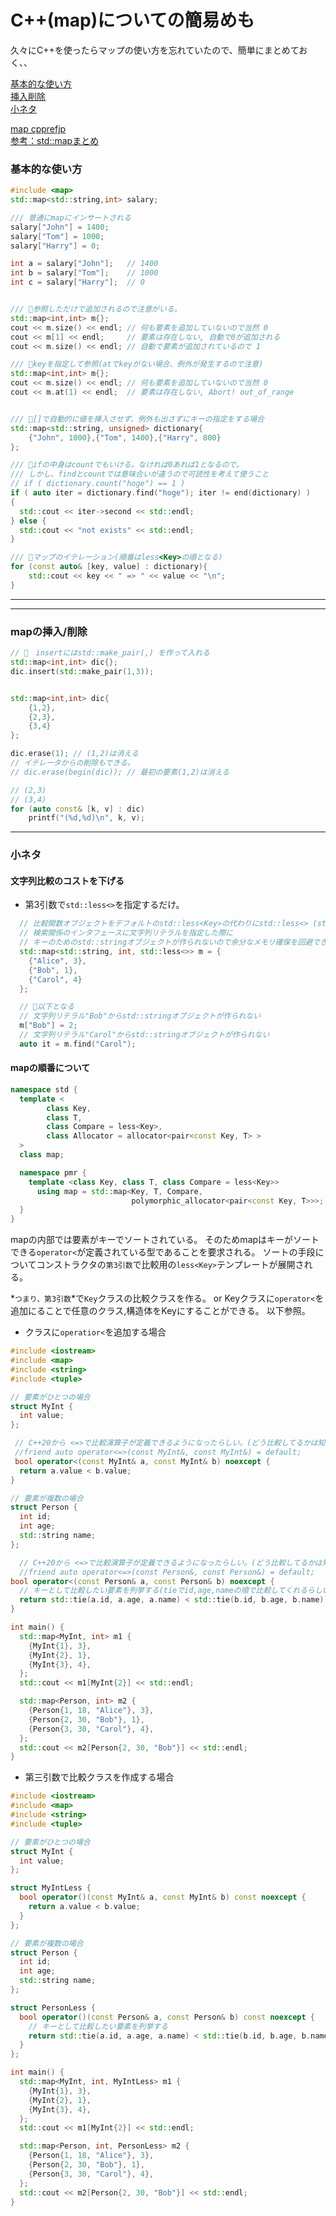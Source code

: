 # C++(map)についての簡易めも

久々にC++を使ったらマップの使い方を忘れていたので、簡単にまとめておく、、

[基本的な使い方](#map_basic)  
[挿入削除](#insert_delete)  
[小ネタ](#additional_tips)  

[map cpprefjp](https://cpprefjp.github.io/reference/map/map.html)  
[参考：std::mapまとめ](https://qiita.com/_EnumHack/items/f462042ec99a31881a81)  

### <a name=map_basic>基本的な使い方</a>

```cpp
#include <map>
std::map<std::string,int> salary;

/// 普通にmapにインサートされる
salary["John"] = 1400;
salary["Tom"] = 1000;
salary["Harry"] = 0;

int a = salary["John"];   // 1400
int b = salary["Tom"];    // 1000
int c = salary["Harry"];  // 0


/// 🚨参照しただけで追加されるので注意がいる。
std::map<int,int> m{};
cout << m.size() << endl; // 何も要素を追加していないので当然 0
cout << m[1] << endl;     // 要素は存在しない, 自動で0が追加される
cout << m.size() << endl; // 自動で要素が追加されているので 1

/// 🚨keyを指定して参照(atでkeyがない場合、例外が発生するので注意)
std::map<int,int> m{};
cout << m.size() << endl; // 何も要素を追加していないので当然 0
cout << m.at(1) << endl;  // 要素は存在しない, Abort! out_of_range


/// 🌟[]で自動的に値を挿入させず、例外も出さずにキーの指定をする場合
std::map<std::string, unsigned> dictionary{
    {"John", 1000},{"Tom", 1400},{"Harry", 800}
};

/// 🌟ifの中身はcountでもいける。なければ0あれば1となるので。 
/// しかし、findとcountでは意味合いが違うので可読性を考えて使うこと
// if ( dictionary.count("hoge") == 1 ) 
if ( auto iter = dictionary.find("hoge"); iter != end(dictionary) ) 
{
  std::cout << iter->second << std::endl;
} else {
  std::cout << "not exists" << std::endl;
}

/// 🌟マップのイテレーション(順番はless<Key>の順となる)
for (const auto& [key, value] : dictionary){
    std::cout << key << " => " << value << "\n";
}

```

---
---

### <a name=insert_delete> mapの挿入/削除</a>

```cpp
// 🌟　insertにはstd::make_pair(,) を作って入れる
std::map<int,int> dic{};
dic.insert(std::make_pair(1,3));


std::map<int,int> dic{
    {1,2},
    {2,3},
    {3,4}
};

dic.erase(1); // (1,2)は消える
// イテレータからの削除もできる。
// dic.erase(begin(dic)); // 最初の要素(1,2)は消える

// (2,3)
// (3,4)
for (auto const& [k, v] : dic)
    printf("(%d,%d)\n", k, v); 
```

---

### <a name=additional_tips>小ネタ</a>

#### 文字列比較のコストを下げる

- 第3引数で`std::less<>`を指定するだけ。

```cpp
  // 比較関数オブジェクトをデフォルトのstd::less<Key>の代わりにstd::less<> (std::less<void>と同じ) と指定する。
  // 検索関係のインタフェースに文字列リテラルを指定した際に
  // キーのためのstd::stringオブジェクトが作られないので余分なメモリ確保を回避できる
  std::map<std::string, int, std::less<>> m = {
    {"Alice", 3},
    {"Bob", 1},
    {"Carol", 4}
  };

  // 🌟以下となる
  // 文字列リテラル"Bob"からstd::stringオブジェクトが作られない
  m["Bob"] = 2;
  // 文字列リテラル"Carol"からstd::stringオブジェクトが作られない
  auto it = m.find("Carol");

```

#### mapの順番について

```cpp
namespace std {
  template <
        class Key,
        class T,
        class Compare = less<Key>,
        class Allocator = allocator<pair<const Key, T> >
  >
  class map;

  namespace pmr {
    template <class Key, class T, class Compare = less<Key>>
      using map = std::map<Key, T, Compare,
                           polymorphic_allocator<pair<const Key, T>>>;  // C++17から
  }
}
```

mapの内部では要素がキーでソートされている。
そのためmapはキーがソートできる`operator<`が定義されている型であることを要求される。
ソートの手段についてコンストラクタの`第3引数`で比較用の`less<Key>`テンプレートが展開される。

*`つまり、第3引数`*で`Key`クラスの比較クラスを作る。
or Keyクラスに`operator<`を追加にることで任意のクラス,構造体をKeyにすることができる。
以下参照。

- クラスに`operatior<`を追加する場合

```cpp
#include <iostream>
#include <map>
#include <string>
#include <tuple>

// 要素がひとつの場合
struct MyInt {
  int value;
};

 // C++20から <=>で比較演算子が定義できるようになったらしい。(どう比較してるかは知らん、、)
 //friend auto operator<=>(const MyInt&, const MyInt&) = default;
 bool operator<(const MyInt& a, const MyInt& b) noexcept {
  return a.value < b.value;
}

// 要素が複数の場合
struct Person {
  int id;
  int age;
  std::string name;
};

  // C++20から <=>で比較演算子が定義できるようになったらしい。(どう比較してるかは知らん、、)
  //friend auto operator<=>(const Person&, const Person&) = default;
bool operator<(const Person& a, const Person& b) noexcept {
  // キーとして比較したい要素を列挙する(tieでid,age,nameの順で比較してくれるらしい)
  return std::tie(a.id, a.age, a.name) < std::tie(b.id, b.age, b.name);
}

int main() {
  std::map<MyInt, int> m1 {
    {MyInt{1}, 3},
    {MyInt{2}, 1},
    {MyInt{3}, 4},
  };
  std::cout << m1[MyInt{2}] << std::endl;

  std::map<Person, int> m2 {
    {Person{1, 18, "Alice"}, 3},
    {Person{2, 30, "Bob"}, 1},
    {Person{3, 30, "Carol"}, 4},
  };
  std::cout << m2[Person{2, 30, "Bob"}] << std::endl;
}
```

- 第三引数で比較クラスを作成する場合

```cpp
#include <iostream>
#include <map>
#include <string>
#include <tuple>

// 要素がひとつの場合
struct MyInt {
  int value;
};

struct MyIntLess {
  bool operator()(const MyInt& a, const MyInt& b) const noexcept {
    return a.value < b.value;
  }
};

// 要素が複数の場合
struct Person {
  int id;
  int age;
  std::string name;
};

struct PersonLess {
  bool operator()(const Person& a, const Person& b) const noexcept {
    // キーとして比較したい要素を列挙する
    return std::tie(a.id, a.age, a.name) < std::tie(b.id, b.age, b.name);
  }
};

int main() {
  std::map<MyInt, int, MyIntLess> m1 {
    {MyInt{1}, 3},
    {MyInt{2}, 1},
    {MyInt{3}, 4},
  };
  std::cout << m1[MyInt{2}] << std::endl;

  std::map<Person, int, PersonLess> m2 {
    {Person{1, 18, "Alice"}, 3},
    {Person{2, 30, "Bob"}, 1},
    {Person{3, 30, "Carol"}, 4},
  };
  std::cout << m2[Person{2, 30, "Bob"}] << std::endl;
}
```
